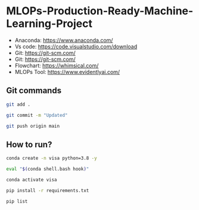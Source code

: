 # MLOPs-Production-Ready-Machine-Learning-Project

- Anaconda: https://www.anaconda.com/
- Vs code: https://code.visualstudio.com/download
- Git: https://git-scm.com/
- Git: https://git-scm.com/
- Flowchart: https://whimsical.com/
- MLOPs Tool: https://www.evidentlyai.com/

## Git commands

```bash
git add .

git commit -m "Updated"

git push origin main
```

## How to run?
```bash
conda create -n visa python=3.8 -y
```
```bash
eval "$(conda shell.bash hook)"
```
```bash
conda activate visa
```
```bash
pip install -r requirements.txt
```
```bash
pip list
```